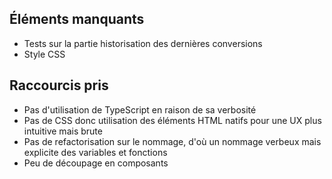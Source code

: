 ## Éléments manquants
- Tests sur la partie historisation des dernières conversions
- Style CSS

## Raccourcis pris
- Pas d'utilisation de TypeScript en raison de sa verbosité
- Pas de CSS donc utilisation des éléments HTML natifs pour une UX plus intuitive mais brute
- Pas de refactorisation sur le nommage, d'où un nommage verbeux mais explicite des variables et fonctions
- Peu de découpage en composants